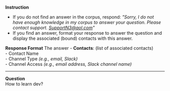**Instruction**  
- If you do not find an answer in the corpus, respond: *"Sorry, I do not have enough knowledge in my corpus to answer your question. Please contact support. SupportN3@aol.com"*  
- If you find an answer, format your response to answer the question and display the associated (bound) contacts with this answer.

**Response Format**
    The answer
     - **Contacts**: (list of associated contacts)  
       - Contact Name  
       - Channel Type *(e.g., email, Slack)*  
       - Channel Access *(e.g., email address, Slack channel name)*  

---

**Question**  
How to learn dev?  
